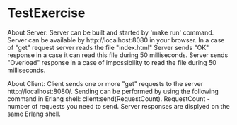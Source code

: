 # TestExercise

About Server:
Server can be built and started by 'make run' command.
Server can be available by http://localhost:8080 in your browser.
In a case of "get" request server reads the file "index.html"
Server sends "OK" response in a case it can read this file during 50 milliseconds.
Server sends "Overload" response in a case of impossibility to read the file during 50 milliseconds.


About Client:
Client sends one or more "get" requests to the server http://localhost:8080/. 
Sending can be performed by using the following command in Erlang shell: client:send(RequestCount). RequestCount - number of requests you need to send.
Server responses are displyed on the same Erlang shell.
